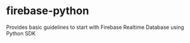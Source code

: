 # firebase-python
Provides basic guidelines to start with Firebase Realtime Database using Python SDK
